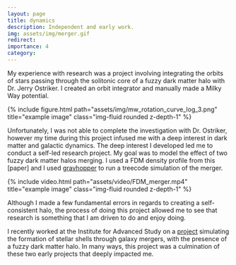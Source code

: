 ```yaml
---
layout: page
title: dynamics
description: Independent and early work.
img: assets/img/merger.gif
redirect: 
importance: 4
category:
---
```


My experience with research was a project involving integrating the orbits of stars passing through the solitonic core of a fuzzy dark matter halo with Dr. Jerry Ostriker. I created an orbit integrator and manually made a Milky Way potential. 

<div class="row">
    <div class="col-sm mt-3 mt-md-0">
        {% include figure.html path="assets/img/mw_rotation_curve_log_3.png" title="example image" class="img-fluid rounded z-depth-1" %}
    </div>
</div>

Unfortunately, I was not able to complete the investigation with Dr. Ostriker, however my time during this project infused me with a deep interest in dark matter and galactic dynamics. The deep interest I developed led me to conduct a self-led research project. My goal was to model the effect of two fuzzy dark matter halos merging. I used a FDM density profile from this [paper] and I used [gravhopper](https://gravhopper.readthedocs.io/en/latest/index.html) to run a treecode simulation of the merger. 

<div class="row">
    <div class="col-sm mt-3 mt-md-0">
        {% include video.html path="assets/video/FDM_merger.mp4" title="example image" class="img-fluid rounded z-depth-1" %}
    </div>
</div>

Although I made a few fundamental errors in regards to creating a self-consistent halo, the process of doing this project allowed me to see that research is something that I am driven to do and enjoy doing.

I recently worked at the Institute for Advanced Study on a [project](https://gabrielpfaffman.github.io/projects/1_project/) simulating the formation of stellar shells through galaxy mergers, with the presence of a fuzzy dark matter halo. In many ways, this project was a culmination of these two early projects that deeply impacted me.
